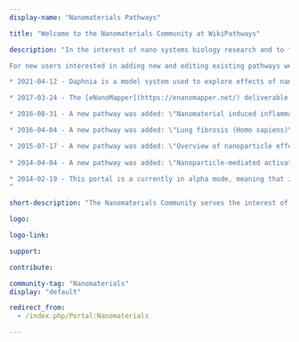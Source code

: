```yaml
---
display-name: "Nanomaterials Pathways"

title: "Welcome to the Nanomaterials Community at WikiPathways"

description: "In the interest of nano systems biology research and to facilitate community-based annotation of biological pathways (metabolic/biochemical, signaling, genetic and gene-interactions) related to nanosafety, we present to you a freely-available platform which allows you to add, edit and download known and novel published pathways relevant to this research.

For new users interested in adding new and editing existing pathways we recommend following the [HELP and USER guide](https://www.wikipathways.org/index.php/Help:Contents).

* 2021-04-12 - Daphnia is a model system used to explore effects of nanomaterials. A [daphnia portal](daphnia) was started.

* 2017-03-24 - The [eNanoMapper](https://enanomapper.net/) deliverable D4.4 describing the portal is now archived at [Zenodo](https://zenodo.org/record/375613).

* 2016-08-31 - A new pathway was added: \"Nanomaterial induced inflammasome activation (Homo sapiens)\" ([WP3890](../pathways/WP3890))

* 2016-04-04 - A new pathway was added: \"Lung fibrosis (Homo sapiens)\" ([WP3624](../pathways/WP3624))

* 2015-07-17 - A new pathway was added: \"Overview of nanoparticle effects\" ([WP3287](../pathways/WP3287))
 
* 2014-04-04 - A new pathway was added: \"Nanoparticle-mediated activation of receptor signaling\" ([WP2643](../pathways/WP2643))

* 2014-02-19 - This portal is a currently in alpha mode, meaning that it is a draft of what it will look like, and now exists to recruit two or three editors.
"

short-description: "The Nanomaterials Community serves the interest of nano systems biology research by facilitating community-based annotation of biological pathways related to nanosafety."

logo: 

logo-link: 

support:

contribute: 

community-tag: "Nanomaterials"
display: "default"

redirect_from:
  - /index.php/Portal:Nanomaterials

---       
```

        
        

     

